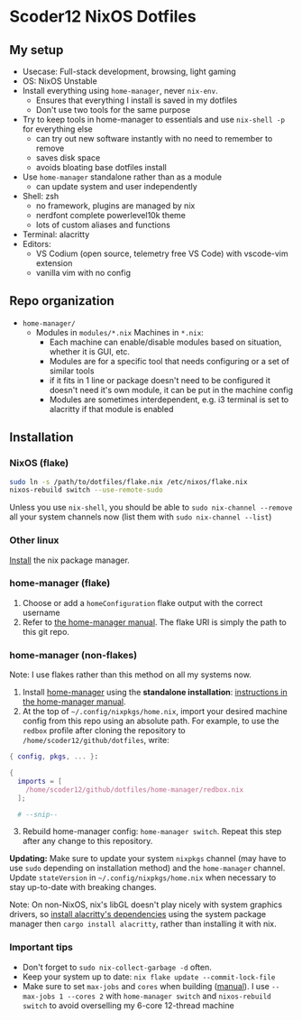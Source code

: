 # Scoder12 NixOS Dotfiles

## My setup

- Usecase: Full-stack development, browsing, light gaming
- OS: NixOS Unstable
- Install everything using `home-manager`, never `nix-env`.
  - Ensures that everything I install is saved in my dotfiles
  - Don't use two tools for the same purpose
- Try to keep tools in home-manager to essentials and use `nix-shell -p` for everything
  else
  - can try out new software instantly with no need to remember to remove
  - saves disk space
  - avoids bloating base dotfiles install
- Use `home-manager` standalone rather than as a module
  - can update system and user independently
- Shell: zsh
  - no framework, plugins are managed by nix
  - nerdfont complete powerlevel10k theme
  - lots of custom aliases and functions
- Terminal: alacritty
- Editors:
  - VS Codium (open source, telemetry free VS Code) with vscode-vim extension
  - vanilla vim with no config

## Repo organization

- `home-manager/`
  - Modules in `modules/*.nix` Machines in `*.nix`:
    - Each machine can enable/disable modules based on situation, whether it is GUI,
      etc.
    - Modules are for a specific tool that needs configuring or a set of similar tools
    - if it fits in 1 line or package doesn't need to be configured it doesn't need it's
      own module, it can be put in the machine config
    - Modules are sometimes interdependent, e.g. i3 terminal is set to alacritty if that
      module is enabled

## Installation

### NixOS (flake)

```sh
sudo ln -s /path/to/dotfiles/flake.nix /etc/nixos/flake.nix
nixos-rebuild switch --use-remote-sudo
```

Unless you use `nix-shell`, you should be able to `sudo nix-channel --remove` all your
system channels now (list them with `sudo nix-channel --list`)

### Other linux

[Install](https://nixos.org/guides/install-nix.html) the nix package manager.

### home-manager (flake)

1. Choose or add a `homeConfiguration` flake output with the correct username
2. Refer to [the home-manager manual](https://nix-community.github.io/home-manager/index.html#sec-flakes-standalone).
   The flake URI is simply the path to this git repo.

### home-manager (non-flakes)

Note: I use flakes rather than this method on all my systems now.

1. Install [home-manager](https://github.com/nix-community/home-manager) using the
   **standalone installation**: [instructions in the home-manager manual](https://nix-community.github.io/home-manager/index.html#sec-install-standalone).
2. At the top of `~/.config/nixpkgs/home.nix`, import your desired machine config from
   this repo using an absolute path. For example, to use the `redbox` profile after
   cloning the repository to `/home/scoder12/github/dotfiles`, write:

```nix
{ config, pkgs, ... }:

{
  imports = [
    /home/scoder12/github/dotfiles/home-manager/redbox.nix
  ];

  # --snip--
```

3. Rebuild home-manager config: `home-manager switch`. Repeat this step after any
   change to this repository.

**Updating:** Make sure to update your system `nixpkgs` channel (may have to use `sudo` depending on
installation method) and the `home-manager` channel. Update `stateVersion` in
`~/.config/nixpkgs/home.nix` when necessary to stay up-to-date with breaking changes.

Note: On non-NixOS, nix's libGL doesn't play nicely with system graphics drivers, so
[install alacritty's dependencies](https://github.com/alacritty/alacritty/blob/master/INSTALL.md#dependencies)
using the system package manager then `cargo install alacritty`, rather than installing
it with nix.

### Important tips

- Don't forget to `sudo nix-collect-garbage -d` often.
- Keep your system up to date: `nix flake update --commit-lock-file`
- Make sure to set `max-jobs` and `cores` when building
  ([manual](https://nixos.org/manual/nix/stable/advanced-topics/cores-vs-jobs.html)).
  I use `--max-jobs 1 --cores 2` with `home-manager switch` and `nixos-rebuild switch`
  to avoid overselling my 6-core 12-thread machine
